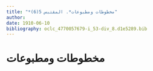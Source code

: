 ```yaml
---
title: "*مخطوطات ومطبوعات*. المقتبس 5(6)"
author: 
date: 1910-06-10
bibliography: oclc_4770057679-i_53-div_8.d1e5289.bib
---
```




#  مخطوطات ومطبوعات 


